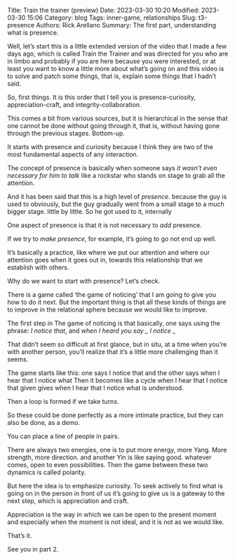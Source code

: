Title: Train the trainer (preview)
Date: 2023-03-30 10:20
Modified: 2023-03-30 15:06
Category: blog
Tags: inner-game, relationships
Slug: t3-presence
Authors: Rick Arellano
Summary: The first part, understanding what is presence.

Well, let’s start this is a little extended version of the video that I made a few days ago, which is called Train the Trainer and was directed for you who are in limbo and probably if you are here because you were interested, or at least you want to know a little more about what’s going on and this video is to solve and patch some things, that is, explain some things that I hadn’t said.

So, first things. It is this order that I tell you is presence-curiosity, appreciation-craft, and integrity-collaboration. 

This comes a bit from various sources, but it is hierarchical in the sense that one cannot be done without going through it, that is, without having gone through the previous stages. Bottom-up.

It starts with presence and curiosity because I think they are two of the most fundamental aspects of any interaction. 

The concept of presence is basically when someone says *it wasn’t even necessary for him to talk* like a rockstar who stands on stage to grab all the attention.

And it has been said that this is a high level of *presence*. because the guy is used to obviously, but the guy gradually went from a small stage to a much bigger stage. little by little. So he got used to it, internally

One aspect of presence is that it is not necessary to *add* presence.

If we try to *make presence*, for example, it’s going to go not end up well. 

It’s basically a practice, like where we put our attention and where our attention goes when it goes out in, towards this relationship that we establish with others.

Why do we want to start with presence? Let’s check. 

There is a game called ‘the game of noticing’ that I am going to give you how to do it next. But the important thing is that all these kinds of things are to improve in the relational sphere because we would like to improve. 

The first step in The game of noticing is that basically, one says using the phrase: *I notice that*, and *when I heard you say _ I notice _*

That didn’t seem so difficult at first glance, but in situ, at a time when you’re with another person, you’ll realize that it’s a little more challenging than it seems.

 The game starts like this: one says I notice that and the other says when I hear that I notice what Then it becomes like a cycle when I hear that I notice that given gives when I hear that I notice what is understood. 

Then a loop is formed if we take turns.

So these could be done perfectly as a more intimate practice, but they can also be done, as a demo. 

You can place a line of people in pairs. 

There are always two energies, one is to put more energy, more Yang. More strength, more direction. and another Yin is like saying good. whatever comes, open to even possibilities. Then the game between these two dynamics is called polarity.

But here the idea is to emphasize curiosity. To seek actively to find what is going on in the person in front of us it’s going to give us is a gateway to the next step, which is appreciation and craft. 

Appreciation is the way in which we can be open to the present moment and especially when the moment is not ideal, and it is not as we would like.

That’s it.

See you in part 2. 
